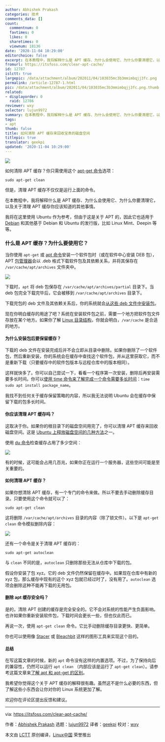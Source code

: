 ```yaml
---
author: Abhishek Prakash
categories: 技术
comments_data: []
count:
  commentnum: 0
  favtimes: 0
  likes: 0
  sharetimes: 0
  viewnum: 18136
date: '2020-11-04 10:29:00'
editorchoice: false
excerpt: 在本教程中，我将解释什么是 APT 缓存、为什么会使用它、为什么你要清理它，以及关于清理 APT 缓存你应该知道的其他事情。
fromurl: https://itsfoss.com/clear-apt-cache/
id: 12787
islctt: true
largepic: /data/attachment/album/202011/04/103035mc3b3mmimbqjj3fc.png
permalink: /article-12787-1.html
pic: /data/attachment/album/202011/04/103035mc3b3mmimbqjj3fc.png.thumb.jpg
related:
- displayorder: 0
  raid: 12786
reviewer: wxy
selector: lujun9972
summary: 在本教程中，我将解释什么是 APT 缓存、为什么会使用它、为什么你要清理它，以及关于清理 APT 缓存你应该知道的其他事情。
tags:
- apt
thumb: false
title: 如何清除 APT 缓存来回收宝贵的磁盘空间
titlepic: true
translator: geekpi
updated: '2020-11-04 10:29:00'
---
```


![](/data/attachment/album/202011/04/103035mc3b3mmimbqjj3fc.png)


如何清除 APT 缓存？你只需使用这个 [apt-get 命令](https://itsfoss.com/apt-get-linux-guide/)选项：



```
sudo apt-get clean

```

但是，清理 APT 缓存不仅仅是运行上面的命令。


在本教程中，我将解释什么是 APT 缓存、为什么会使用它、为什么你要清理它，以及关于清理 APT 缓存你应该知道的其他事情。


我将在这里使用 Ubuntu 作为参考，但由于这是关于 APT 的，因此它也适用于 [Debian](https://www.debian.org/) 和其他基于 Debian 和 Ubuntu 的发行版，比如 Linux Mint、Deepin 等等。


### 什么是 APT 缓存？为什么要使用它？


当你使用 `apt-get` 或 [apt 命令](https://itsfoss.com/apt-command-guide/)安装一个软件包时（或在软件中心安装 DEB 包），APT [包管理器](https://itsfoss.com/package-manager/)会以 .deb 格式下载软件包及其依赖关系，并将其保存在 `/var/cache/apt/archives` 文件夹中。


![](/data/attachment/album/202011/04/103054a2xq9vu3s1q414x9.png)


下载时，`apt` 将 deb 包保存在 `/var/cache/apt/archives/partial` 目录下。当 deb 包完全下载完毕后，它会被移到 `/var/cache/apt/archives` 目录下。


下载完包的 deb 文件及其依赖关系后，你的系统就会[从这些 deb 文件中安装包](https://itsfoss.com/install-deb-files-ubuntu/)。


现在你明白缓存的用途了吧？系统在安装软件包之前，需要一个地方把软件包文件存放在某个地方。如果你了解 [Linux 目录结构](https://linuxhandbook.com/linux-directory-structure/)，你就会明白，`/var/cache` 是合适的地方。


#### 为什么安装包后要保留缓存？


下载的 deb 文件在安装完成后并不会立即从目录中删除。如果你删除了一个软件包，然后重新安装，你的系统会在缓存中查找这个软件包，并从这里获取它，而不是重新下载（只要缓存中的软件包版本与远程仓库中的版本相同）。


这样就快多了。你可以自己尝试一下，看看一个程序第一次安装，删除后再安装需要多长时间。你可以[使用 time 命令来了解完成一个命令需要多长时间](https://linuxhandbook.com/time-command/)：`time sudo apt install package_name`。


我找不到任何关于缓存保留策略的内容，所以我无法说明 Ubuntu 会在缓存中保留下载的包多长时间。


#### 你应该清理 APT 缓存吗？


这取决于你。如果你的根目录下的磁盘空间用完了，你可以清理 APT 缓存来回收磁盘空间。这是 [Ubuntu 上释放磁盘空间的几种方法](https://itsfoss.com/free-up-space-ubuntu-linux/)之一。


使用 [du 命令](https://linuxhandbook.com/find-directory-size-du-command/)检查缓存占用了多少空间：


![](/data/attachment/album/202011/04/103043tv4vkrofk0kmzdjd.png)


有的时候，这可能会占用几百兆，如果你正在运行一个服务器，这些空间可能是至关重要的。


#### 如何清理 APT 缓存？


如果你想清除 APT 缓存，有一个专门的命令来做。所以不要去手动删除缓存目录。只要使用这个命令就可以了：



```
sudo apt-get clean

```

这将删除 `/var/cache/apt/archives` 目录的内容（除了锁文件）。以下是 `apt-get clean` 命令模拟删除内容：


![](/data/attachment/album/202011/04/102950m84n2zaz8f42084n.png)


还有一个命令是关于清理 APT 缓存的：



```
sudo apt-get autoclean

```

与 `clean` 不同的是，`autoclean` 只删除那些无法从仓库中下载的包。


假设你安装了包 xyz。它的 deb 文件仍然保留在缓存中。如果现在仓库中有新的 xyz 包，那么缓存中现有的这个 xyz 包就已经过时了，没有用了。`autoclean` 选项会删除这种不能再下载的无用包。


#### 删除 apt 缓存安全吗？


是的，清除 APT 创建的缓存是完全安全的。它不会对系统的性能产生负面影响。也许如果你重新安装软件包，下载时间会更长一些，但也仅此而已。


再说一次，使用 `apt-get clean` 命令。它比手动删除缓存目录更快、更简单。


你也可以使用像 [Stacer](https://itsfoss.com/optimize-ubuntu-stacer/) 或 [Bleachbit](https://itsfoss.com/use-bleachbit-ubuntu/) 这样的图形工具来实现这个目的。


#### 总结


在写这篇文章的时候，新的 `apt` 命令没有这样的内置选项。不过，为了保持向后的兼容性，仍然可以运行 `apt clean` （内部应该是运行了 `apt-get clean`）。请参考这篇文章来[了解 apt 和 apt-get 的区别](https://itsfoss.com/apt-vs-apt-get-difference/)。


我希望你觉得这个关于 APT 缓存的解释很有趣。虽然这不是什么必要的东西，但了解这些小东西会让你对你的 Linux 系统更加了解。


欢迎你在评论区提出反馈和建议。




---


via: <https://itsfoss.com/clear-apt-cache/>


作者：[Abhishek Prakash](https://itsfoss.com/author/abhishek/) 选题：[lujun9972](https://github.com/lujun9972) 译者：[geekpi](https://github.com/geekpi) 校对：[wxy](https://github.com/wxy)


本文由 [LCTT](https://github.com/LCTT/TranslateProject) 原创编译，[Linux中国](https://linux.cn/) 荣誉推出